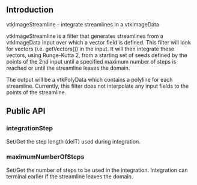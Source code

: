 ## Introduction

vtkImageStreamline - integrate streamlines in a vtkImageData

vtkImageStreamline is a filter that generates streamlines from a
vtkImageData input over which a vector field is defined. This filter
will look for vectors (i.e. getVectors()) in the input. It will then
integrate these vectors, using Runge-Kutta 2, from a starting set of
seeds defined by the points of the 2nd input until a specified maximum
number of steps is reached or until the streamline leaves the domain.

The output will be a vtkPolyData which contains a polyline for each
streamline. Currently, this filter does not interpolate any
input fields to the points of the streamline.

## Public API

### integrationStep

Set/Get the step length (delT) used during integration.

### maximumNumberOfSteps

Set/Get the number of steps to be used in the integration. Integration
can terminal earlier if the streamline leaves the domain.
